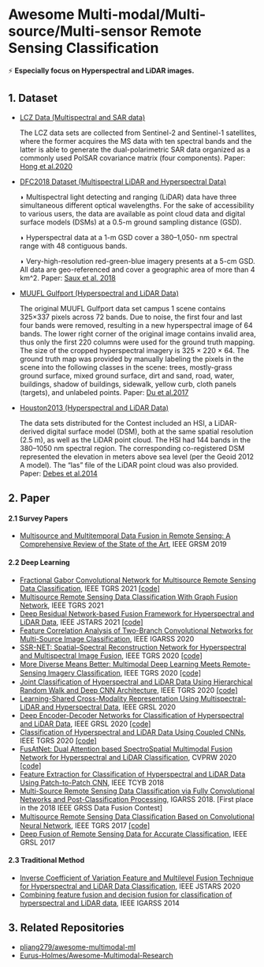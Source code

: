 # Awesome Multi-modal/Multi-source/Multi-sensor Remote Sensing Classification

⚡ **Especially focus on Hyperspectral and LiDAR images.**



## 1. Dataset

- [LCZ Data (Multispectral and SAR data)](https://github.com/danfenghong/IEEE_TGRS_MDL-RS)

  The LCZ data sets are collected from Sentinel-2 and Sentinel-1 satellites, where the former acquires the MS data with ten spectral bands and the latter is able to generate the dual-polarimetric SAR data organized as a commonly used PolSAR covariance matrix (four components). Paper: [Hong et al.2020](https://ieeexplore.ieee.org/document/9174822)

- [DFC2018 Dataset (Multispectral LiDAR and Hyperspectral Data)](https://hyperspectral.ee.uh.edu/?page_id=1075)

  ◗ Multispectral light detecting and ranging (LiDAR) data have three simultaneous different optical wavelengths. For the sake of accessibility to various users, the data are available as point cloud data and digital surface models (DSMs) at a 0.5-m ground sampling distance (GSD). 

  ◗ Hyperspectral data at a 1-m GSD cover a 380–1,050- nm spectral range with 48 contiguous bands. 

  ◗ Very-high-resolution red-green-blue imagery presents at a 5-cm GSD. All data are geo-referenced and cover a geographic area of more than 4 km^2​.  Paper: [Saux et al. 2018](https://ieeexplore.ieee.org/document/8328995)

- [MUUFL Gulfport (Hyperspectral and LiDAR Data)](https://github.com/GatorSense/MUUFLGulfport/)

  The original MUUFL Gulfport data set campus 1 scene contains 325×337 pixels across 72 bands. Due to noise, the first four and last four bands were removed, resulting in a new hyperspectral image of 64 bands. The lower right corner of the original image contains invalid area, thus only the first 220 columns were used for the ground truth mapping. The size of the cropped hyperspectral imagery is 325 × 220 × 64. The ground truth map was provided by manually labeling the pixels in the scene into the following classes in the scene: trees, mostly-grass ground surface, mixed ground surface, dirt and sand, road, water, buildings, shadow of buildings, sidewalk, yellow curb, cloth panels (targets), and unlabeled points. Paper: [Du et al.2017](https://ufdc.ufl.edu/IR00009711/00001)

- [Houston2013 (Hyperspectral and LiDAR Data)](https://hyperspectral.ee.uh.edu/?page_id=459)

  The data sets distributed for the Contest included an HSI, a LiDAR-derived digital surface model (DSM), both at the same spatial resolution (2.5 m), as well as the LiDAR point cloud. The HSI had 144 bands in the 380–1050 nm spectral region. The corresponding co-registered DSM represented the elevation in meters above sea level (per the Geoid 2012 A model). The “las” file of the LiDAR point cloud was also provided. Paper: [Debes et al.2014](https://ieeexplore.ieee.org/abstract/document/6776408)

  

## 2. Paper

#### 2.1 Survey Papers

- [Multisource and Multitemporal Data Fusion in Remote Sensing: A Comprehensive Review of the State of the Art](https://ieeexplore.ieee.org/abstract/document/8672156), IEEE GRSM 2019



#### 2.2 Deep Learning

- [Fractional Gabor Convolutional Network for Multisource Remote Sensing Data Classification](https://ieeexplore.ieee.org/document/9383794), IEEE TGRS 2021 [[code]](https://github.com/xudongzhao461/FGCN)
- [Multisource Remote Sensing Data Classification With Graph Fusion Network](https://ieeexplore.ieee.org/document/9325097), IEEE TGRS 2021
- [Deep Residual Network-based Fusion Framework for Hyperspectral and LiDAR Data](https://ieeexplore.ieee.org/abstract/document/9336235), IEEE JSTARS 2021 [[code]](https://github.com/gechiru/RNPRF-RNDFF-RNPMF)
- [Feature Correlation Analysis of Two-Branch Convolutional Networks for Multi-Source Image Classification](https://ieeexplore.ieee.org/abstract/document/9324476), IEEE IGARSS 2020
- [SSR-NET: Spatial–Spectral Reconstruction Network for Hyperspectral and Multispectral Image Fusion](https://ieeexplore.ieee.org/abstract/document/9186332), IEEE TGRS 2020 [[code]](https://github.com/hw2hwei/SSRNET)
- [More Diverse Means Better: Multimodal Deep Learning Meets Remote-Sensing Imagery Classiﬁcation](https://ieeexplore.ieee.org/document/9174822), IEEE TGRS 2020 [[code]](https://github.com/danfenghong/IEEE_TGRS_MDL-RS)
- [Joint Classification of Hyperspectral and LiDAR Data Using Hierarchical Random Walk and Deep CNN Architecture](https://ieeexplore.ieee.org/abstract/document/9057518), IEEE TGRS 2020 [[code]](https://github.com/xudongzhao461/HRWN)
- [Learning-Shared Cross-Modality Representation Using Multispectral-LiDAR and Hyperspectral Data](https://ieeexplore.ieee.org/abstract/document/8976086), IEEE GRSL 2020
- [Deep Encoder-Decoder Networks for Classification of Hyperspectral and LiDAR Data](https://ieeexplore.ieee.org/abstract/document/9179756), IEEE GRSL 2020 [[code]](https://github.com/danfenghong/IEEE_GRSL_EndNet)
- [Classification of Hyperspectral and LiDAR Data Using Coupled CNNs](https://ieeexplore.ieee.org/abstract/document/8985546),  IEEE TGRS 2020 [[code]](https://github.com/RenlongHang/Coupled-CNNs)
- [FusAtNet: Dual Attention based SpectroSpatial Multimodal Fusion Network for Hyperspectral and LiDAR Classification](https://openaccess.thecvf.com/content_CVPRW_2020/html/w6/Mohla_FusAtNet_Dual_Attention_Based_SpectroSpatial_Multimodal_Fusion_Network_for_Hyperspectral_CVPRW_2020_paper.html), CVPRW 2020 [[code]](https://github.com/ShivamP1993/FusAtNet)
- [Feature Extraction for Classification of Hyperspectral and LiDAR Data Using Patch-to-Patch CNN](https://ieeexplore.ieee.org/abstract/document/8467496), IEEE TCYB 2018
- [Multi-Source Remote Sensing Data Classification via Fully Convolutional Networks and Post-Classification Processing](https://ieeexplore.ieee.org/document/8518295), IGARSS 2018. [First place in the 2018 IEEE GRSS Data Fusion Contest]
- [Multisource Remote Sensing Data Classiﬁcation Based on Convolutional Neural Network](https://ieeexplore.ieee.org/abstract/document/8068943), IEEE TGRS 2017 [[code]](https://github.com/Hsuxu/Two-branch-CNN-Multisource-RS-classification)
- [Deep Fusion of Remote Sensing Data for Accurate Classification](https://ieeexplore.ieee.org/abstract/document/7940007), IEEE GRSL 2017



#### 2.3 Traditional Method

- [Inverse Coefficient of Variation Feature and Multilevel Fusion Technique for Hyperspectral and LiDAR Data Classification](https://ieeexplore.ieee.org/document/8961976), IEEE JSTARS 2020
- [Combining feature fusion and decision fusion for classification of hyperspectral and LiDAR data](https://ieeexplore.ieee.org/abstract/document/6946657), IEEE IGARSS 2014



## 3. Related Repositories

- [pliang279/awesome-multimodal-ml](https://github.com/pliang279/awesome-multimodal-ml)
- [Eurus-Holmes/Awesome-Multimodal-Research](https://github.com/Eurus-Holmes/Awesome-Multimodal-Research)
